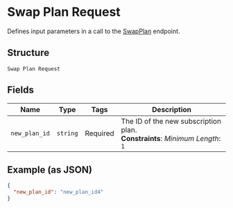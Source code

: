 
# Swap Plan Request

Defines input parameters in a call to the
[SwapPlan](../../doc/api/subscriptions.md#swap-plan) endpoint.

## Structure

`Swap Plan Request`

## Fields

| Name | Type | Tags | Description |
|  --- | --- | --- | --- |
| `new_plan_id` | `string` | Required | The ID of the new subscription plan.<br>**Constraints**: *Minimum Length*: `1` |

## Example (as JSON)

```json
{
  "new_plan_id": "new_plan_id4"
}
```

